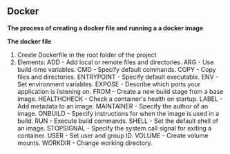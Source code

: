 <h2>Docker</h2>

**The process of creating a docker file and running a a docker image**

**The docker file**
1. Create Dockerfile in the root folder of the project
2. Elements:
    ADD	- Add local or remote files and directories.
    ARG	- Use build-time variables.
    CMD	- Specify default commands.
    COPY - Copy files and directories.
    ENTRYPOINT - Specify default executable.
    ENV - Set environment variables.
    EXPOSE - Describe which ports your application is listening on.
    FROM - Create a new build stage from a base image.
    HEALTHCHECK - Check a container's health on startup.
    LABEL - Add metadata to an image.
    MAINTAINER - Specify the author of an image.
    ONBUILD - Specify instructions for when the image is used in a build.
    RUN - Execute build commands.
    SHELL - Set the default shell of an image.
    STOPSIGNAL - Specify the system call signal for exiting a container.
    USER - Set user and group ID.
    VOLUME - Create volume mounts.
    WORKDIR - Change working directory.

